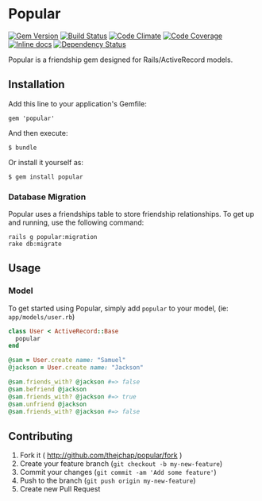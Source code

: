 # Popular
[![Gem Version](https://badge.fury.io/rb/popular.png)](http://badge.fury.io/rb/popular)
[![Build Status](https://travis-ci.org/thejchap/popular.svg?branch=master)](https://travis-ci.org/thejchap/popular)
[![Code Climate](https://codeclimate.com/github/thejchap/popular.png)](https://codeclimate.com/github/thejchap/popular)
[![Code Coverage](https://codeclimate.com/github/thejchap/popular/coverage.png)](https://codeclimate.com/github/thejchap/popular)
[![Inline docs](http://inch-pages.github.io/github/thejchap/popular.png)](http://inch-pages.github.io/github/thejchap/popular)
[![Dependency Status](https://gemnasium.com/thejchap/popular.svg)](https://gemnasium.com/thejchap/popular)

Popular is a friendship gem designed for Rails/ActiveRecord models.

## Installation

Add this line to your application's Gemfile:

    gem 'popular'

And then execute:

    $ bundle

Or install it yourself as:

    $ gem install popular

### Database Migration

Popular uses a friendships table to store friendship relationships.
To get up and running, use the following command:

    rails g popular:migration
    rake db:migrate

## Usage

### Model

To get started using Popular, simply add `popular` to your model, (ie: `app/models/user.rb`)

```ruby
class User < ActiveRecord::Base
  popular
end

@sam = User.create name: "Samuel"
@jackson = User.create name: "Jackson"

@sam.friends_with? @jackson #=> false
@sam.befriend @jackson
@sam.friends_with? @jackson #=> true
@sam.unfriend @jackson
@sam.friends_with? @jackson #=> false
```

## Contributing

1. Fork it ( http://github.com/thejchap/popular/fork )
2. Create your feature branch (`git checkout -b my-new-feature`)
3. Commit your changes (`git commit -am 'Add some feature'`)
4. Push to the branch (`git push origin my-new-feature`)
5. Create new Pull Request
